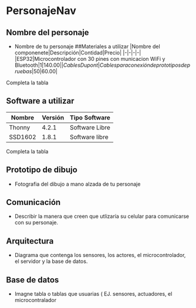 # PersonajeNav
## Nombre del personaje
- Nombre de tu personaje
##Materiales a utilizar
|Nombre del componenete|Descripción|Contidad|Precio|
|-|-|-|-|
|ESP32|Microcontrolador con 30 pines con municacion WiFi y Bluetooth|1|$140.00|
|Cables Dupont|Cables para conexión de prototipos de pruebas|50|$60.00|

Completa la tabla
## Software a utilizar
|Nombre|Versión|Tipo Software|
|-|-|-|
|Thonny|4.2.1|Software Libre|
|SSD1602|1.8.1|Software libre|
Completa la tabla
## Prototipo de dibujo
- Fotografia del dibujo a mano alzada de tu personaje
## Comunicación
- Describir la manera que creen que utlizaría su celular para comunicarse con su personaje.
## Arquitectura
- Diagrama que contenga los sensores, los actores, el microcontrolador, el servidor y la base de datos.
## Base de datos
- Imagne tabla o tablas que usuarias ( EJ. sensores, actuadores, el microcontralador
